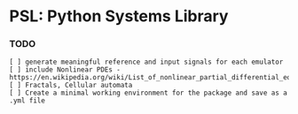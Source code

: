 # PSL: Python Systems Library

### TODO
    [ ] generate meaningful reference and input signals for each emulator
    [ ] include Nonlinear PDEs - https://en.wikipedia.org/wiki/List_of_nonlinear_partial_differential_equations
    [ ] Fractals, Cellular automata
    [ ] Create a minimal working environment for the package and save as a .yml file

